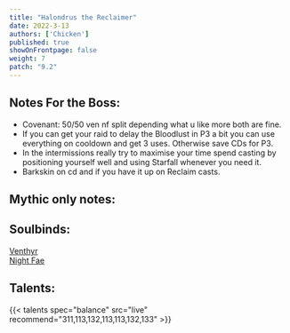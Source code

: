 ```yaml
---
title: "Halondrus the Reclaimer"
date: 2022-3-13
authors: ['Chicken']
published: true
showOnFrontpage: false
weight: 7
patch: "9.2"
---
```



## Notes For the Boss:
- Covenant: 50/50 ven nf split depending what u like more both are fine.
- If you can get your raid to delay the Bloodlust in P3 a bit you can use everything on cooldown and get 3 uses. Otherwise save CDs for P3.
- In the intermissions really try to maximise your time spend casting by positioning yourself well and using Starfall whenever you need it.
- Barkskin on cd and if you have it up on Reclaim casts.

## Mythic only notes:


## Soulbinds:
[Venthyr](https://www.wowhead.com/soulbind-calc/venthyr/theotar-the-mad-duke/druid/AwCW5b4CBTUgCBU1yggTBTWHChUy5AolMuIKIwUySQoVdgAKNTIxCg)
<br>[Night Fae](https://www.wowhead.com/soulbind-calc/night-fae/niya/druid/AwCW6r4CBTXKCCU1IAgTBTXGCBUy5AglMuIIIhUySQgldgAI)


## Talents:


{{< talents spec="balance" src="live" recommend="311,113,132,113,113,132,133" >}}
